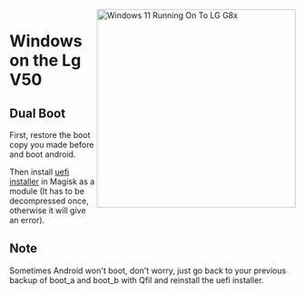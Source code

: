 <img align="right" src="https://github.com/Icesito68/Port-Windows-11-Lg-G8x/blob/Lg-V50/flashlmdd.png" width="350" alt="Windows 11 Running On To LG G8x">


# Windows on the Lg V50

## Dual Boot

  First, restore the boot copy you made before and boot android.

  Then install [uefi installer](https://github.com/edk2-porting/edk2-msm/actions/runs/4165267962) in Magisk as a module (It has to be decompressed once, otherwise it will give an error).

## Note

  Sometimes Android won't boot, don't worry, just go back to your previous backup of boot_a and boot_b with Qfil and reinstall the uefi installer.
